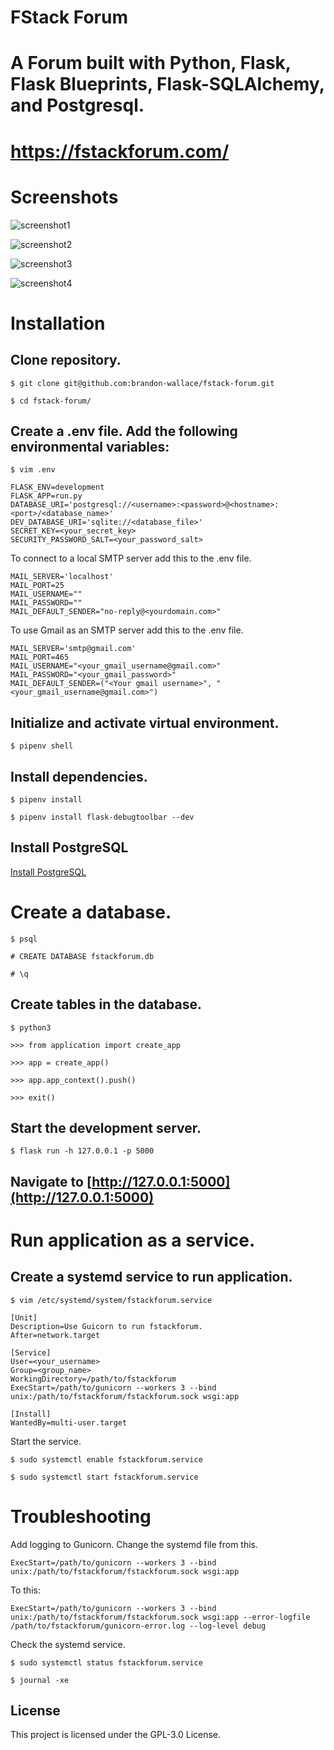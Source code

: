 # FStack Forum

# A Forum built with Python, Flask, Flask Blueprints, Flask-SQLAlchemy, and Postgresql.

# https://fstackforum.com/

# Screenshots

![screenshot1](application/static/images/screenshot1.png)

![screenshot2](application/static/images/screenshot2.png)

![screenshot3](application/static/images/screenshot3.png)

![screenshot4](application/static/images/screenshot4.png)


# Installation

## Clone repository.

```
$ git clone git@github.com:brandon-wallace/fstack-forum.git

$ cd fstack-forum/
```

## Create a .env file. Add the following environmental variables:

```
$ vim .env

FLASK_ENV=development
FLASK_APP=run.py
DATABASE_URI='postgresql://<username>:<password>@<hostname>:<port>/<database_name>'
DEV_DATABASE_URI='sqlite://<database_file>'
SECRET_KEY=<your_secret_key>
SECURITY_PASSWORD_SALT=<your_password_salt>
```

To connect to a local SMTP server add this to the .env file.

```
MAIL_SERVER='localhost'
MAIL_PORT=25
MAIL_USERNAME=""
MAIL_PASSWORD=""
MAIL_DEFAULT_SENDER="no-reply@<yourdomain.com>"
```

To use Gmail as an SMTP server add this to the .env file.

```
MAIL_SERVER='smtp@gmail.com'
MAIL_PORT=465
MAIL_USERNAME="<your_gmail_username@gmail.com>"
MAIL_PASSWORD="<your_gmail_password>"
MAIL_DEFAULT_SENDER=("<Your gmail username>", "<your_gmail_username@gmail.com>")
```

## Initialize and activate virtual environment.

```
$ pipenv shell
```

## Install dependencies.

```
$ pipenv install

$ pipenv install flask-debugtoolbar --dev
```

## Install PostgreSQL

[Install PostgreSQL](https://www.postgresql.org/download/)

# Create a database.

```
$ psql

# CREATE DATABASE fstackforum.db

# \q
```

## Create tables in the database.

```
$ python3 

>>> from application import create_app

>>> app = create_app()

>>> app.app_context().push()

>>> exit()
```

## Start the development server.

```
$ flask run -h 127.0.0.1 -p 5000
```

## Navigate to [http://127.0.0.1:5000](http://127.0.0.1:5000)

# Run application as a service.

## Create a systemd service to run application.

```
$ vim /etc/systemd/system/fstackforum.service 

[Unit]
Description=Use Guicorn to run fstackforum.
After=network.target

[Service]
User=<your_username>
Group=<group_name> 
WorkingDirectory=/path/to/fstackforum
ExecStart=/path/to/gunicorn --workers 3 --bind unix:/path/to/fstackforum/fstackforum.sock wsgi:app 

[Install]
WantedBy=multi-user.target
```
Start the service.

```
$ sudo systemctl enable fstackforum.service

$ sudo systemctl start fstackforum.service
```

# Troubleshooting

Add logging to Gunicorn. 
Change the systemd file from this.

```
ExecStart=/path/to/gunicorn --workers 3 --bind unix:/path/to/fstackforum/fstackforum.sock wsgi:app 

```
To this:

```
ExecStart=/path/to/gunicorn --workers 3 --bind unix:/path/to/fstackforum/fstackforum.sock wsgi:app --error-logfile /path/to/fstackforum/gunicorn-error.log --log-level debug

```

Check the systemd service.

```
$ sudo systemctl status fstackforum.service

$ journal -xe
```

## License

This project is licensed under the GPL-3.0 License.
